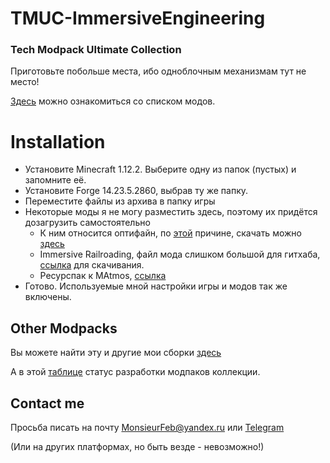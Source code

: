 # TMUC-ImmersiveEngineering
### Tech Modpack Ultimate Collection

Приготовьте побольше места, ибо одноблочным механизмам тут не место!

[Здесь](https://docs.google.com/spreadsheets/d/1lOjJvVINyZOKglMesJLjZaYACXydL5BrmR1EGjro6ZM/edit?usp=sharing) можно ознакомиться со списком модов.

# Installation
- Установите Minecraft 1.12.2. Выберите одну из папок (пустых) и запомните её.
- Установите Forge 14.23.5.2860, выбрав ту же папку.
- Переместите файлы из архива в папку игры
- Некоторые моды я не могу разместить здесь, поэтому их придётся дозагрузить самостоятельно
  - К ним относится оптифайн, по [этой](https://optifine.net/copyright) причине, скачать можно [здесь](https://optifine.net/adloadx?f=OptiFine_1.12.2_HD_U_G5.jar)
  - Immersive Railroading, файл мода слишком большой для гитхаба, [ссылка](https://www.curseforge.com/minecraft/mc-mods/immersive-railroading/files/4970105) для скачивания.
  - Ресурспак к MAtmos, [ссылка](https://www.curseforge.com/minecraft/texture-packs/matmos-2020-zen/files/3407318)
- Готово. Используемые мной настройки игры и модов так же включены.

## Other Modpacks
Вы можете найти эту и другие мои сборки [здесь](https://monsieurfeb.github.io/modpacks.html)

А в этой [таблице](https://docs.google.com/spreadsheets/d/1lLu7JaAFoo23XOV87XWc5rpGY2zUfxdeOsy7jaUptiE/edit?usp=sharing) статус разработки модпаков коллекции.

## Contact me
Просьба писать на почту MonsieurFeb@yandex.ru или [Telegram](https://t.me/thirdBTP/824)

(Или на других платформах, но быть везде - невозможно!)
